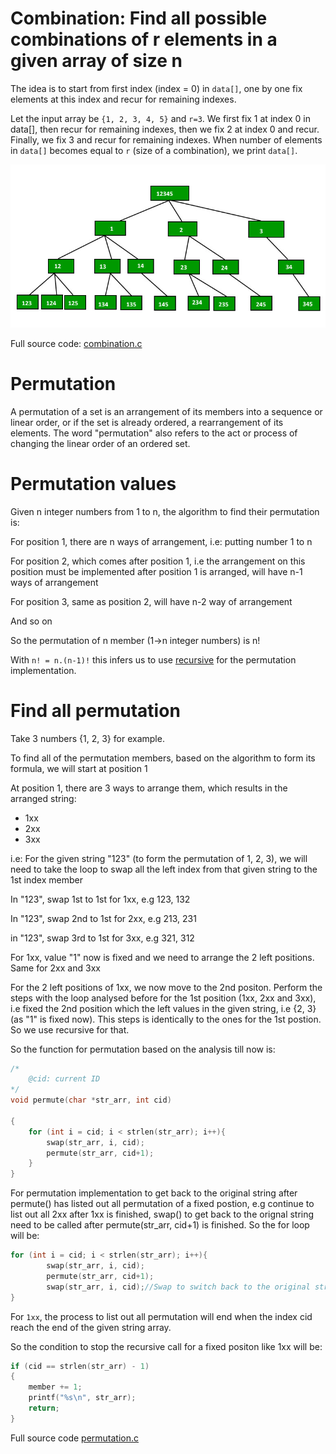 # Combination: Find all possible combinations of r elements in a given array of size n

The idea is to start from first index (index = 0) in ``data[]``, one by one fix elements at this index and recur for remaining indexes. 

Let the input array be ``{1, 2, 3, 4, 5}`` and ``r=3``. We first fix 1 at index 0 in data[], then recur for remaining indexes, then we fix 2 at index 0 and recur. Finally, we fix 3 and recur for remaining indexes. When number of elements in ``data[]`` becomes equal to ``r`` (size of a combination), we print ``data[]``.

![](https://github.com/TranPhucVinh/C/blob/master/Environment/Images/combination.jpg)

Full source code: [combination.c](combination.c)

# Permutation

A permutation of a set is an arrangement of its members into a sequence or linear order, or if the set is already ordered, a rearrangement of its elements. The word "permutation" also refers to the act or process of changing the linear order of an ordered set.

# Permutation values

Given n integer numbers from 1 to n, the algorithm to find their permutation is:

For position 1, there are n ways of arrangement, i.e: putting number 1 to n

For position 2, which comes after position 1, i.e the arrangement on this position must be implemented after position 1 is arranged, will have n-1 ways of arrangement

For position 3, same as position 2, will have n-2 way of arrangement

And so on

So the permutation of n member (1->n integer numbers) is n!

With ``n! = n.(n-1)!`` this infers us to use [recursive](https://github.com/TranPhucVinh/C/blob/master/Introduction/Function/README.md#recursive-function) for the permutation implementation.

# Find all permutation 

Take 3 numbers {1, 2, 3} for example.

To find all of the permutation members, based on the algorithm to form its formula, we will start at position 1

At position 1, there are 3 ways to arrange them, which results in the arranged string:

* 1xx
* 2xx
* 3xx

i.e: For the given string "123" (to form the permutation of 1, 2, 3), we will need to take the loop to swap all the left index from that given string to the 1st index member

In "123", swap 1st to 1st for 1xx, e.g 123, 132

In "123", swap 2nd to 1st for 2xx, e.g 213, 231

in "123", swap 3rd to 1st for 3xx, e.g 321, 312

For 1xx, value "1" now is fixed and we need to arrange the 2 left positions. Same for 2xx and 3xx

For the 2 left positions of 1xx, we now move to the 2nd positon. Perform the steps with the loop analysed before for the 1st position (1xx, 2xx and 3xx), i.e fixed the 2nd position which the left values in the given string, i.e {2, 3} (as "1" is fixed now). This steps is identically to the ones for the 1st postion. So we use recursive for that.

So the function for permutation based on the analysis till now is:

```c
/*
    @cid: current ID
*/
void permute(char *str_arr, int cid)

{
    for (int i = cid; i < strlen(str_arr); i++){
        swap(str_arr, i, cid);
        permute(str_arr, cid+1);
    }
}
```
For permutation implementation to get back to the original string after permute() has listed out all permutation of a fixed postion, e.g continue to list out all 2xx after 1xx is finished, swap() to get back to the orignal string need to be called after permute(str_arr, cid+1) is finished. So the for loop will be:
```c
for (int i = cid; i < strlen(str_arr); i++){
        swap(str_arr, i, cid);
        permute(str_arr, cid+1);
        swap(str_arr, i, cid);//Swap to switch back to the original string
}
```

For ``1xx``, the process to list out all permutation will end when the index cid reach the end of the given string array.

So the condition to stop the recursive call for a fixed positon like 1xx will be:

```c
if (cid == strlen(str_arr) - 1)
{
    member += 1;
    printf("%s\n", str_arr);
    return;
}
```

Full source code [permutation.c](permutation.c)
